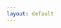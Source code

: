 ```yaml
---
layout: default
---
```


<style>
.iframe-container {
  overflow: hidden;
  // Calculated from the aspect ration of the content (in case of 16:9 it is 9/16= 0.5625)
  padding-top: 58.59%;
  position: relative;
}
 
.iframe-container iframe {
   border: 0;
   height: 100%;
   left: 0;
   position: absolute;
   top: 0;
   width: 100%;
}
</style>
<div class="iframe-container">
  <iframe src="https://itch.io/embed-upload/1719250?color=333333" allowfullscreen=" style="border:none;"></iframe>
                                                                                                        </div>
